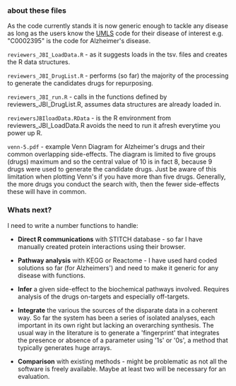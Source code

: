 ### about these files
As the code currently stands it is now generic enough to tackle any disease as long as the users know the [UMLS](https://www.nlm.nih.gov/research/umls/ "Unified Medical Language System") code for their disease of interest e.g. "C0002395" is the code for Alzheimer's disease.

`reviewers_JBI_LoadData.R` - as it suggests loads in the tsv. files and creates the R data structures.

`reviewers_JBI_DrugList.R` - performs (so far) the majority of the processing to generate the candidates drugs for repurposing.

`reviewers_JBI_run.R` - calls in the functions defined by reviewers_JBI_DrugList.R, assumes data structures are already loaded in.

`reviewersJBIloadData.RData` - is the R environment from reviewers_JBI_LoadData.R avoids the need to run it afresh everytime you power up R.

`venn-5.pdf` - example Venn Diagram for Alzheimer's drugs and their common overlapping side-effects. The diagram is limited to five groups (drugs) maximum and so the central value of 10 is in fact 8, because 9 drugs were used to generate the candidate drugs. Just be aware of this limitation when plotting Venn's if you have more than five drugs. Generally, the more drugs you conduct the search with, then the fewer side-effects these will have in common.

### Whats next?
I need to write a number functions to handle:

+ **Direct R communications** with STITCH database - so far I have manually created protein interactions using their browser.

+ **Pathway analysis** with KEGG or Reactome - I have used hard coded solutions so far (for Alzheimers') and need to make it generic for any disease with functions.

+ **Infer** a given side-effect to the biochemical pathways involved. Requires analysis of the drugs on-targets and especially off-targets.

+ **Integrate** the various the sources of the disparate data in a coherent way. So far the system has been a series of isolated analyses, each important in its own right but lacking an overarching synthesis. The usual way in the literature is to generate a 'fingerprint' that integrates the presence or absence of a parameter using '1s' or '0s', a method that typically generates huge arrays.

+ **Comparison** with existing methods - might be problematic as not all the software is freely available. Maybe at least two will be necessary for an evaluation.

